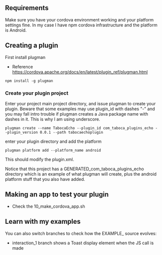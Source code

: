 ## Requirements

Make sure you have your cordova environment working and your platform settings fine. In my case I have npm cordova infrastructure and the platform is Android. 

## Creating a plugin 

First install plugman

* Reference https://cordova.apache.org/docs/en/latest/plugin_ref/plugman.html

```
npm install -g plugman
```

### Create your plugin project

Enter your project main project directory, and issue plugman to create your plugin. Beware that some examples may use plugin_id with dashes "-" and you may fall intro trouble if plugman creates a Java  package name with dashes in it. This is why I am using underscore.


```
plugman create --name TabocaEcho --plugin_id com_taboca_plugins_echo --plugin_version 0.0.1 --path tabocaechoplugin
```

enter your plugin directory and add the platform

```
plugman platform add --platform_name android
```

This should modify the plugin.xml.

Notice that this project has a GENERATED_com_taboca_plugins_echo directory which is an example of what plugman will create, plus the android platform stuff that you also have added. 


## Making an app to test your plugin 

* Check the 10_make_cordova_app.sh 

## Learn with my examples

You can also switch branches to check how the EXAMPLE_ source evolves: 

* interaction_1 branch shows a Toast display element when the JS call is made
